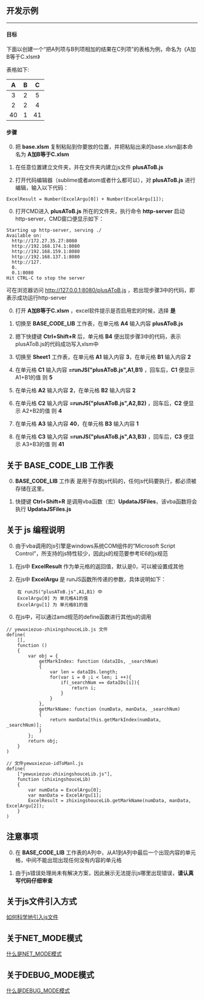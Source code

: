 ## 开发示例

---

#### 目标

下面以创建一个“把A列项与B列项相加的结果在C列项”的表格为例，命名为《A加B等于C.xlsm》

表格如下:

|A|B|C|
| :----: | :----: | :----: |
|3|2|5|
|2|2|4|
|40|1|41|

#### 步骤

0. 把 __base.xlsm__ 复制粘贴到你要放的位置，并把粘贴出来的base.xlsm副本命名为 __A加B等于C.xlsm__

0. 在任意位置建立文件夹，并在文件夹内建立js文件 __plusAToB.js__

0. 打开代码编辑器（sublime或者atom或者什么都可以），对 __plusAToB.js__ 进行编辑，输入以下代码：
```
ExcelResult = Number(ExcelArgu[0]) + Number(ExcelArgu[1]);
```

0. 打开CMD进入 __plusAToB.js__ 所在的文件夹，执行命令 __http-server__ 启动 http-server，CMD窗口便显示如下：
```
Starting up http-server, serving ./
Available on:
  http://172.27.35.27:8080
  http://192.168.174.1:8080
  http://192.168.159.1:8080
  http://192.168.137.1:8080
  http://127.
  0.
  0.1:8080
Hit CTRL-C to stop the server
```
可在浏览器访问 http://127.0.0.1:8080/plusAToB.js ，若出现步骤3中的代码，即表示成功运行http-server

0. 打开 __A加B等于C.xlsm__ ，excel软件提示是否启用宏的时候，选择 __是__

0. 切换至 __BASE_CODE_LIB__ 工作表，在单元格 __A4__ 输入内容 __plusAToB.js__

0. 摁下快捷键 __Ctrl+Shift+R__ 后，单元格 __B4__ 便出现步骤3中的代码，表示plusAToB.js的代码成功写入xlsm中

0. 切换至 __Sheet1__ 工作表，在单元格 __A1__ 输入内容 __3__，在单元格 __B1__ 输入内容 __2__

0. 在单元格 __C1__ 输入内容 __=runJS("plusAToB.js",A1,B1)__ ，回车后，__C1__ 便显示 A1+B1的值 则 __5__

0. 在单元格 __A2__ 输入内容 __2__，在单元格 __B2__ 输入内容 __2__

0. 在单元格 __C2__ 输入内容 __=runJS("plusAToB.js",A2,B2)__ ，回车后，__C2__ 便显示 A2+B2的值 则 __4__

0. 在单元格 __A3__ 输入内容 __40__，在单元格 __B3__ 输入内容 __1__

0. 在单元格 __C3__ 输入内容 __=runJS("plusAToB.js",A3,B3)__ ，回车后，__C3__ 便显示 A3+B3的值 则 __41__

## 关于 BASE_CODE_LIB 工作表

0. __BASE_CODE_LIB__ 工作表 是用于存放js代码的，任何js代码要执行，都必须被存储在这里。

0. 快捷键 __Ctrl+Shift+R__ 是调用vba函数（宏）__UpdataJSFiles__，该vba函数将会执行 __UpdataJSFiles.js__

## 关于 js 编程说明

0. 由于vba调用的js引擎是windows系统COM组件的“Microsoft Script Control”，所支持的js特性较少，因此js的规范要参考IE6的js规范

0. 在js中 __ExcelResult__ 作为单元格的返回值，默认是0，可以被设置成其他

0. 在js中 __ExcelArgu__ 是 runJS函数所传递的参数，具体说明如下：
```
    在 runJS("plusAToB.js",A1,B1) 中
    ExcelArgu[0] 为 单元格A1的值
    ExcelArgu[1] 为 单元格B1的值
```

0. 在js中，可以通过amd规范的define函数进行其他js的调用
```
// yewuxiezuo-zhixingshouceLib.js 文件
define(
    [],
    function ()
    {
        var obj = {
            getMarkIndex: function (dataIDs, _searchNum)
            {
                var len = dataIDs.length;
                for(var i = 0 ;i < len; i ++){
                    if(_searchNum == dataIDs[i]){
                        return i;
                    }
                }
            },
            getMarkName: function (numData, manData, _searchNum)
            {
                return manData[this.getMarkIndex(numData, _searchNum)];
            }
        };
        return obj;
    }
)
```
```
// 文件yewuxiezuo-idToManl.js
define(
    ["yewuxiezuo-zhixingshouceLib.js"],
    function (zhixingshouceLib)
    {
        var numData = ExcelArgu[0];
        var manData = ExcelArgu[1];
        ExcelResult = zhixingshouceLib.getMarkName(numData, manData, ExcelArgu[2]);
    }
)
```

## 注意事项

0. 在 __BASE_CODE_LIB__ 工作表的A列中，从A1到A列中最后一个出现内容的单元格，中间不能出现出现任何没有内容的单元格

0. 由于js错误处理尚未有解决方案，因此展示无法提示js哪里出现错误，__请认真写代码仔细审查__

## 关于js文件引入方式

[如何科学地引入js文件](how_To_Import_Js_File.md)

## 关于NET_MODE模式

[什么是NET_MODE模式](what_Is_Net_Mode.md)

## 关于DEBUG_MODE模式

[什么是DEBUG_MODE模式](what_Is_Debug_Mode.md)